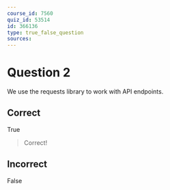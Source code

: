 ```yaml
---
course_id: 7560
quiz_id: 53514
id: 366136
type: true_false_question
sources:
---
```


# Question 2

We use the requests library to work with API endpoints.

## Correct

True

> Correct!

## Incorrect

False
